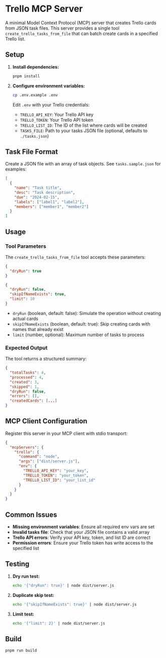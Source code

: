 # Trello MCP Server

A minimal Model Context Protocol (MCP) server that creates Trello cards from JSON task files. This server provides a single tool `create_trello_tasks_from_file` that can batch create cards in a specified Trello list.

## Setup

1. **Install dependencies:**

   ```bash
   pnpm install
   ```

2. **Configure environment variables:**

   ```bash
   cp .env.example .env
   ```

   Edit `.env` with your Trello credentials:

   - `TRELLO_API_KEY`: Your Trello API key
   - `TRELLO_TOKEN`: Your Trello API token
   - `TRELLO_LIST_ID`: The ID of the list where cards will be created
   - `TASKS_FILE`: Path to your tasks JSON file (optional, defaults to `./tasks.json`)

## Task File Format

Create a JSON file with an array of task objects. See `tasks.sample.json` for examples:

```json
[
  {
    "name": "Task title",
    "desc": "Task description",
    "due": "2024-02-15",
    "labels": ["label1", "label2"],
    "members": ["member1", "member2"]
  }
]
```

## Usage

### Tool Parameters

The `create_trello_tasks_from_file` tool accepts these parameters:

```json
{
  "dryRun": true
}
```

```json
{
  "dryRun": false,
  "skipIfNameExists": true,
  "limit": 10
}
```

- `dryRun` (boolean, default: false): Simulate the operation without creating actual cards
- `skipIfNameExists` (boolean, default: true): Skip creating cards with names that already exist
- `limit` (number, optional): Maximum number of tasks to process

### Expected Output

The tool returns a structured summary:

```json
{
  "totalTasks": 4,
  "processed": 4,
  "created": 3,
  "skipped": 1,
  "dryRun": false,
  "errors": [],
  "createdCards": [...]
}
```

## MCP Client Configuration

Register this server in your MCP client with stdio transport:

```json
{
  "mcpServers": {
    "trello": {
      "command": "node",
      "args": ["dist/server.js"],
      "env": {
        "TRELLO_API_KEY": "your_key",
        "TRELLO_TOKEN": "your_token",
        "TRELLO_LIST_ID": "your_list_id"
      }
    }
  }
}
```

## Common Issues

- **Missing environment variables**: Ensure all required env vars are set
- **Invalid tasks file**: Check that your JSON file contains a valid array
- **Trello API errors**: Verify your API key, token, and list ID are correct
- **Permission errors**: Ensure your Trello token has write access to the specified list

## Testing

1. **Dry run test:**

   ```bash
   echo '{"dryRun": true}' | node dist/server.js
   ```

2. **Duplicate skip test:**

   ```bash
   echo '{"skipIfNameExists": true}' | node dist/server.js
   ```

3. **Limit test:**
   ```bash
   echo '{"limit": 2}' | node dist/server.js
   ```

## Build

```bash
pnpm run build
```
